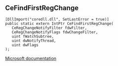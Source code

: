 ## CeFindFirstRegChange

```
[DllImport("coredll.dll", SetLastError = true)]
public static extern IntPtr CeFindFirstRegChange(
   CeRegChangeNotifyFilter fdwFilter,
   CeRegChangeNotifyFlags fdwChangeFilter,
   uint fWatchSubtree,
   uint dwNotifyThread,
   uint dwFlags
);
```

[Microsoft documentation](TODO)
